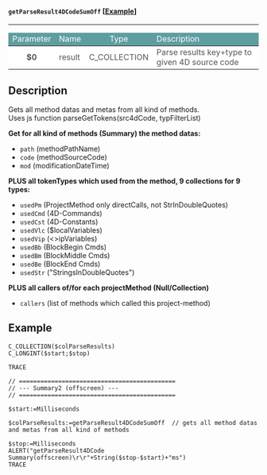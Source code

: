 ﻿<!-- PM: "getParseResult4DCodeSumOff"
<< $0 - C_COLLECTION - parse result of 4Dcode
Gets all method datas and metas from all kind of methods -->
#### `getParseResult4DCodeSumOff` [[Example](#example)]
---
<table class="parTab">
  <thead>
    <tr style="color: white; background-color: cadetblue;">
      <td style="text-align: center;">Parameter</td>
      <td>Name</td>
      <td style="text-align: center;">Type</td>
      <td>Description</td>
    </tr>
  </thead>
  <tbody>
    <tr style="color: #555; background-color: white;">
      <td style="text-align: center; font-weight: bold;">$0</td>
      <td>result</td>
      <td style="text-align: center;">C_COLLECTION</td>
      <td>Parse results key+type to given 4D source code</td>
    </tr>
  </tbody>
</table>

## Description
Gets all method datas and metas from all kind of methods.<br>
Uses js function parseGetTokens(src4dCode, typFilterList)

**Get for all kind of methods (Summary) the method datas:**
- `path` (methodPathName)
- `code` (methodSourceCode)
- `mod` (modificationDateTime)

**PLUS all tokenTypes which used from the method, 9 collections for 9 types:**
- `usedPm` (ProjectMethod only directCalls, not StrInDoubleQuotes)
- `usedCmd` (4D-Commands)
- `usedCst` (4D-Constants)
- `usedVlc` ($localVariables)
- `usedVip` (<>ipVariables)
- `usedBb` (BlockBegin Cmds)
- `usedBm` (BlockMiddle Cmds)
- `usedBe` (BlockEnd Cmds)
- `usedStr` ("StringsInDoubleQuotes")

**PLUS all callers of/for each projectMethod (Null/Collection)**
- `callers` (list of methods which called this project-method)

## Example
```4d
C_COLLECTION($colParseResults)
C_LONGINT($start;$stop)

TRACE

// ============================================
// --- Summary2 (offscreen) ---
// ============================================

$start:=Milliseconds

$colParseResults:=getParseResult4DCodeSumOff  // gets all method datas and metas from all kind of methods

$stop:=Milliseconds
ALERT("getParseResult4DCode Summary(offscreen)\r\r"+String($stop-$start)+"ms")
TRACE
```